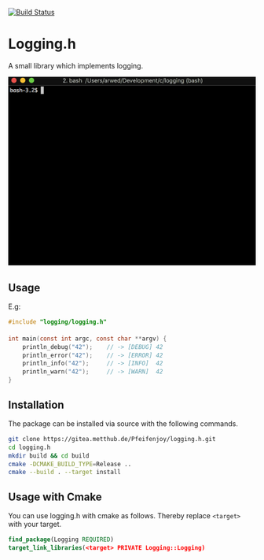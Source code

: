 [![Build Status](https://drone.metthub.de/api/badges/Pfeifenjoy/logging.h/status.svg)](https://drone.metthub.de/Pfeifenjoy/logging.h)

# Logging.h

A small library which implements logging.

![](images/example.gif)

## Usage
E.g:
```c
#include "logging/logging.h"

int main(const int argc, const char **argv) {
	println_debug("42");    // -> [DEBUG] 42
	println_error("42");    // -> [ERROR] 42
	println_info("42");     // -> [INFO]  42
	println_warn("42");     // -> [WARN]  42
}
```

## Installation

The package can be installed via source with the following commands.

```bash
git clone https://gitea.metthub.de/Pfeifenjoy/logging.h.git
cd logging.h
mkdir build && cd build
cmake -DCMAKE_BUILD_TYPE=Release ..
cmake --build . --target install
```

## Usage with Cmake

You can use logging.h with cmake as follows. Thereby replace `<target>` with your target.

```cmake
find_package(Logging REQUIRED)
target_link_libraries(<target> PRIVATE Logging::Logging)
```

